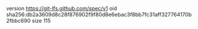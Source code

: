version https://git-lfs.github.com/spec/v1
oid sha256:db2a3609d8c28f876902f9f80d8e6ebac3f8bb7fc31aff327764170b2fbbc690
size 115
